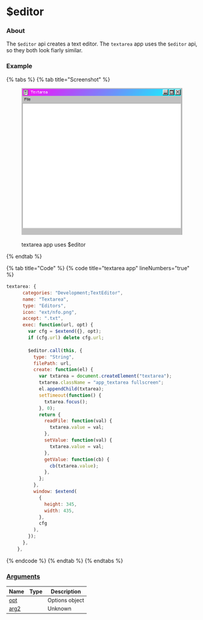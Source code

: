 # $editor

### About

The `$editor` api creates a text editor. The `textarea` app uses the `$editor` api, so they both look fiarly similar.

### Example

{% tabs %}
{% tab title="Screenshot" %}
<figure><img src="../../assets/editor api.png" alt=""><figcaption><p>textarea app uses $editor</p></figcaption></figure>
{% endtab %}

{% tab title="Code" %}
{% code title="textarea app" lineNumbers="true" %}
```javascript
textarea: {
      categories: "Development;TextEditor",
      name: "Textarea",
      type: "Editors",
      icon: "ext/nfo.png",
      accept: ".txt",
      exec: function(url, opt) {
        var cfg = $extend({}, opt);
        if (cfg.url) delete cfg.url;

        $editor.call(this, {
          type: "String",
          filePath: url,
          create: function(el) {
            var txtarea = document.createElement("textarea");
            txtarea.className = "app_textarea fullscreen";
            el.appendChild(txtarea);
            setTimeout(function() {
              txtarea.focus();
            }, 0);
            return {
              readFile: function(val) {
                txtarea.value = val;
              },
              setValue: function(val) {
                txtarea.value = val;
              },
              getValue: function(cb) {
                cb(txtarea.value);
              },
            };
          },
          window: $extend(
            {
              height: 345,
              width: 435,
            },
            cfg
          ),
        });
      },
    },
```
{% endcode %}
{% endtab %}
{% endtabs %}

### [Arguments](args/)

<table><thead><tr><th>Name</th><th data-type="select" data-multiple>Type</th><th>Description</th></tr></thead><tbody><tr><td><a href="args/opt.md">opt</a></td><td></td><td>Options object</td></tr><tr><td><a href="args/arg2.md">arg2</a></td><td></td><td>Unknown</td></tr></tbody></table>

